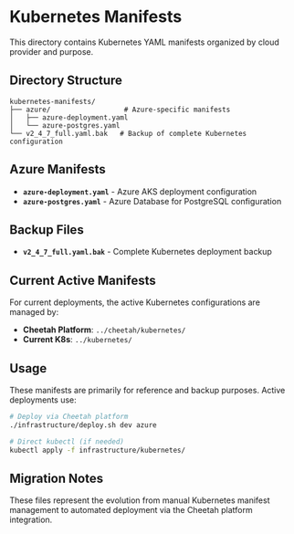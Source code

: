 # Kubernetes Manifests

This directory contains Kubernetes YAML manifests organized by cloud provider and purpose.

## Directory Structure

```
kubernetes-manifests/
├── azure/                  # Azure-specific manifests
│   ├── azure-deployment.yaml
│   └── azure-postgres.yaml
└── v2_4_7_full.yaml.bak   # Backup of complete Kubernetes configuration
```

## Azure Manifests

- **`azure-deployment.yaml`** - Azure AKS deployment configuration
- **`azure-postgres.yaml`** - Azure Database for PostgreSQL configuration

## Backup Files  

- **`v2_4_7_full.yaml.bak`** - Complete Kubernetes deployment backup

## Current Active Manifests

For current deployments, the active Kubernetes configurations are managed by:
- **Cheetah Platform**: `../cheetah/kubernetes/` 
- **Current K8s**: `../kubernetes/`

## Usage

These manifests are primarily for reference and backup purposes. Active deployments use:

```bash
# Deploy via Cheetah platform
./infrastructure/deploy.sh dev azure

# Direct kubectl (if needed)
kubectl apply -f infrastructure/kubernetes/
```

## Migration Notes

These files represent the evolution from manual Kubernetes manifest management to automated deployment via the Cheetah platform integration.
